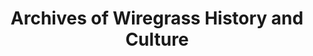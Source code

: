 ---
layout: repo
title: "Archives of Wiregrass History and Culture"
id: 10219
permalink: repos/10219/
---